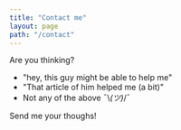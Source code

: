```yaml
---
title: "Contact me"
layout: page
path: "/contact"
---
```


Are you thinking?  
* "hey, this guy might be able to help me"
* "That article of him helped me (a bit)"
* Not any of the above ¯\\_(ツ)_/¯

Send me your thoughs!
